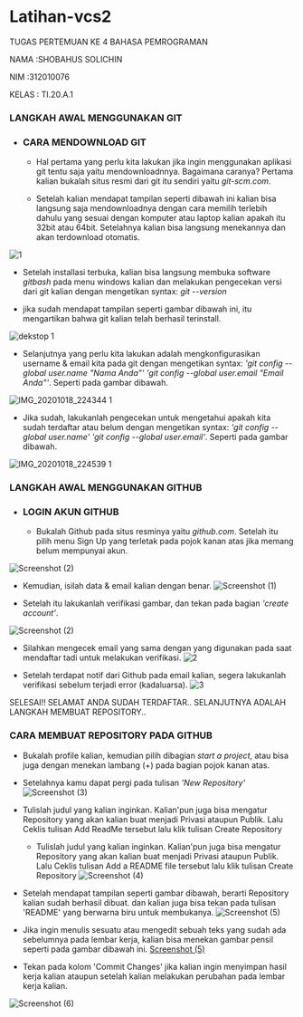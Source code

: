 # Latihan-vcs2
TUGAS PERTEMUAN KE 4 BAHASA PEMROGRAMAN

NAMA  :SHOBAHUS SOLICHIN

NIM   :312010076

KELAS : TI.20.A.1

### LANGKAH AWAL MENGGUNAKAN GIT

* ### CARA MENDOWNLOAD GIT
   - Hal pertama yang perlu kita lakukan jika ingin menggunakan aplikasi git tentu saja yaitu mendownloadnnya. Bagaimana caranya? Pertama kalian bukalah situs resmi dari git itu sendiri yaitu *git-scm.com*.
  
   - Setelah kalian mendapat tampilan seperti dibawah ini kalian bisa langsung saja mendownloadnya dengan cara memilih terlebih dahulu yang sesuai dengan komputer atau laptop kalian apakah itu 32bit atau 64bit. Setelahnya kalian bisa langsung menekannya dan akan terdownload otomatis.

![1](https://user-images.githubusercontent.com/72906579/96366907-cee62580-1174-11eb-9649-79f84b038f5b.png)

   - Setelah installasi terbuka, kalian bisa langsung membuka software *gitbash* pada menu windows kalian dan melakukan pengecekan versi dari git kalian dengan mengetikan syntax: *git --version*
  
   - jika sudah mendapat tampilan seperti gambar dibawah ini, itu mengartikan bahwa git kalian telah berhasil terinstall.
  
![dekstop 1](https://user-images.githubusercontent.com/72907098/96373558-2018f980-1122-11eb-9630-89351a2b5cb8.jpg)

   - Selanjutnya yang perlu kita lakukan adalah mengkonfigurasikan username & email kita pada git dengan mengetikan syntax: *'git config --global user.name "Nama Anda"'  'git config --global user.email "Email Anda"'*. Seperti pada gambar dibawah.
  
 
![IMG_20201018_224344 1](https://user-images.githubusercontent.com/72907098/96373755-6a4eaa80-1123-11eb-8ca5-c045d9c5ee18.jpg)

   - Jika sudah, lakukanlah pengecekan untuk mengetahui apakah kita sudah terdaftar atau belum dengan mengetikan syntax: *'git config --global user.name'  'git config --global user.email'*. Seperti pada gambar dibawah.
  
![IMG_20201018_224539 1](https://user-images.githubusercontent.com/72907098/96373443-5d30bc00-1121-11eb-8acf-cbc53317a928.jpg)

### LANGKAH AWAL MENGGUNAKAN GITHUB
* ### LOGIN AKUN GITHUB
  - Bukalah Github pada situs resminya yaitu *github.com*. Setelah itu pilih menu Sign Up yang terletak pada pojok kanan atas jika memang belum mempunyai akun.
  
![Screenshot (2)](https://user-images.githubusercontent.com/72791245/96339873-7570ee80-10c1-11eb-9dbf-10d5845d5f73.png)
  - Kemudian, isilah data & email kalian dengan benar.
  ![Screenshot (1)](https://user-images.githubusercontent.com/72907098/96349969-df5caa00-1067-11eb-8105-b42cbd42efb1.png)

  - Setelah itu lakukanlah verifikasi gambar, dan tekan pada bagian *'create account'*.
  
![Screenshot (2)](https://user-images.githubusercontent.com/72907098/96350034-3c586000-1068-11eb-994b-fdbfe9b88283.png)

 - Silahkan mengecek email yang sama dengan yang digunakan pada saat mendaftar tadi untuk melakukan verifikasi.
![2](https://user-images.githubusercontent.com/72907098/96350507-f94bbc00-106a-11eb-871f-7cb86d5388ff.jpeg)

- Setelah terdapat notif dari Github pada email kalian, segera lakukanlah verifikasi sebelum terjadi error (kadaluarsa).
![3](https://user-images.githubusercontent.com/72907098/96350606-76773100-106b-11eb-937b-cc4c4ab8fa56.jpeg)

SELESAI!! SELAMAT ANDA SUDAH TERDAFTAR..
SELANJUTNYA ADALAH LANGKAH MEMBUAT REPOSITORY..
### CARA MEMBUAT REPOSITORY PADA GITHUB
  - Bukalah profile kalian, kemudian pilih dibagian *start a project*, atau bisa juga dengan menekan lambang (+) pada bagian pojok kanan atas.
  - Setelahnya kamu dapat pergi pada tulisan *'New Repository'*
![Screenshot (3)](https://user-images.githubusercontent.com/72907098/96350749-074e0c80-106c-11eb-8f2a-ea0e9f31bd2b.png)

- Tulislah judul yang kalian inginkan. Kalian'pun juga bisa mengatur Repository yang akan kalian buat menjadi Privasi ataupun Publik. Lalu Ceklis tulisan Add ReadMe tersebut lalu klik tulisan Create Repository
  - Tulislah judul yang kalian inginkan. Kalian'pun juga bisa mengatur Repository yang akan kalian buat menjadi Privasi ataupun Publik. Lalu Ceklis tulisan Add a README file tersebut lalu klik tulisan Create Repository
![Screenshot (4)](https://user-images.githubusercontent.com/72907098/96350815-70358480-106c-11eb-8154-f2962369065d.png)

 - Setelah mendapat tampilan seperti gambar dibawah, berarti Repository kalian sudah berhasil dibuat. dan kalian juga bisa tekan pada tulisan 'README' yang berwarna biru untuk
 membukanya.
 ![Screenshot (5)](https://user-images.githubusercontent.com/72907098/96351166-7b89af80-106e-11eb-8b4b-6cbb663f6340.png)


 - Jika ingin menulis sesuatu atau mengedit sebuah teks yang sudah ada sebelumnya pada lembar kerja, kalian bisa menekan gambar pensil seperti pada gambar dibawah ini.
[Screenshot (5)](https://user-images.githubusercontent.com/72907098/96349623-9dcaff80-1065-11eb-82e6-db23bf63ab06.png)

 - Tekan pada kolom 'Commit Changes' jika kalian ingin menyimpan hasil kerja kalian ataupun setelah kalian melakukan perubahan pada lembar kerja kalian.
 
![Screenshot (6)](https://user-images.githubusercontent.com/72907098/96349637-a8859480-1065-11eb-9cb5-ba90d0c434de.png)
